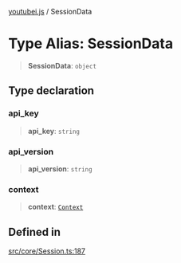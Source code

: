 [youtubei.js](../README.md) / SessionData

# Type Alias: SessionData

> **SessionData**: `object`

## Type declaration

### api\_key

> **api\_key**: `string`

### api\_version

> **api\_version**: `string`

### context

> **context**: [`Context`](Context.md)

## Defined in

[src/core/Session.ts:187](https://github.com/LuanRT/YouTube.js/blob/305a398158a6cac82e6ef288fed4bf1661c89d52/src/core/Session.ts#L187)
